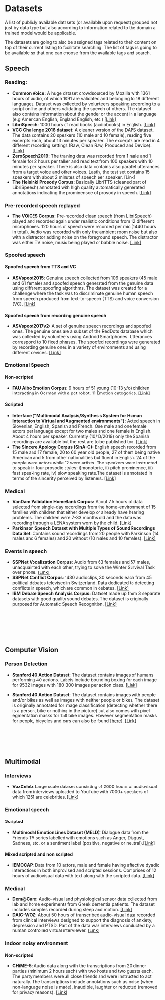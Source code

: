 # Datasets
A list of publicly available datasets (or available upon request) grouped not just by data type but also according to information related to the domain a trained model would be applicable.

The datasets are going to also be assigned tags related to their content on top of their current listing to facilitate searching. The list of tags is going to be available so that one can choose from the available tags and search.

## Speech

### Reading:
* **Common Voice:** A huge dataset crowdsourced by Mozilla with 1361 hours of audio, of which 1091 are validated and belonging to 18 different languages. Dataset was collected by volunteers speaking according to a script online and others validating the speech of others. The dataset also contains information about the gender or the accent in a language (e.g American English, England English, etc.) [[Link]](https://voice.mozilla.org/en/datasets)
* **LibriSpeech**: 1000 hours of read books (audiobooks) in English. [[Link]](http://www.openslr.org/12)
* **VCC Challenge 2016 dataset**: A cleaner version of the DAPS dataset. The data contains 20 speakers (10 male and 10 female), reading five excerpts each, about 13 minutes per speaker. The excerpts are read in 4 different recording settings (Raw, Clean Raw, Produced and Device). [[Link]](https://datashare.is.ed.ac.uk/handle/10283/2211)
* **ZeroSpeech2019**: The training data was recorded from 1 male and 1 female for 2 hours per talker and read text from 100 speakers with 10 minutes per speaker. There is also data contains also parallel utterances from a target voice and other voices. Lastly, the test set contains 15 speakers with about 2 minutes of speech per speaker. [[Link]](https://zerospeech.com/2019/index.html)
* **The Helsinki Prosody Corpus:** Basically LIbriTTS (cleaned part of LibriSpeech) annotated with high quality automatically generated annotations indicating the prominensce of prosody in speech. [[Link]](https://github.com/Helsinki-NLP/prosody)

### Pre-recorded speech replayed
* **The VOiCES Corpus**: Pre-recorded clean speech (from LibriSpeech) played and recorded again under realistic conditions from 12 different microphones. 120 hours of speech were recorded per mic (1440 hours in total). Audio was recorded with only the ambient room noise but also with a distractor adding noise on the foreground speech. The distractor was either TV noise, music being played or babble noise. [[Link]](https://voices18.github.io/downloads/ )

### Spoofed speech

#### Spoofed speech from TTS and VC
* **ASVspoof2015**: Genuine speech collected from 106 speakers (45 male and 61 female) and spoofed speech generated from the genuine data using different spoofing algorithms. The dataset was created for a challenge where the task was to discriminate genuine human speech from speech produced from text-to-speech (TTS) and voice conversion (VC). [[Link]](https://datashare.is.ed.ac.uk/handle/10283/853) 
#### Spoofed speech from recording genuine speech
* **ASVspoof2017v2:** A set of genuine speech recordings and spoofed ones. The genuine ones are a subset of the RedDots database which was collected by volunteers using Android Smartphones. Utterances correspond to 10 fixed phrases. The spoofed recordings were generated by recording genuine ones in a variety of environments and using different devices. [[Link]](https://datashare.is.ed.ac.uk/handle/10283/3055=) 

### Emotional Speech

#### Non-scripted
* **FAU Aibo Emotion Corpus**: 9 hours of 51 young (10-13 y/o) children interacting in German with a pet robot. 11 Emotion categories. 
 [[Link]](https://www5.cs.fau.de/de/mitarbeiter/steidl-stefan/fau-aibo-emotion-corpus/) 

#### Scripted
* **Interface ("Multimodal Analysis/Synthesis System for Human Interaction to Virtual and Augmented environments"):** Acted speech in Slovenian, English, Spanish and French. One male and one female actors per language except for two males and one female in English. About 4 hours per speaker. Currently (10/10/2019) only the Spanish recordings are available but the rest are to be published too.  [[Link]](http://universal.elra.info/product_info.php?cPath=37_39&products_id=62) 
* **The Sincere Apology Corpus (SinA-C):** English speech recorded from 15 male and 17 female, 20 to 60 year old people, 27 of them being native American and 5 from other nationalities but fluent in English. 24 of the people were actors while 12 were artists. The speakers were instructed to speak in four prosodic styles: i)monotonic, ii) pitch prominence, iii) fast speaking rate, iv) slow speaking rate.The dataset is annotated in terms of the sincerity perceived by listeners. [[Link]](https://zenodo.org/record/3241253#.XaA6CEYzZPY)

### Medical
* **VanDam Validation HomeBank Corpus:** About 7.5 hours of data selected from single-day recordings from the home-environment of 15 families with children that either develop or already have hearing problems. The children were 7-33 months old and the data was recording through a LENA system worn by the child. [[Link]](https://homebank.talkbank.org/access/Public/VanDam-Validation.html)
* **Parkinson Speech Dataset with Multiple Types of Sound Recordings Data Set**: Contains sound recordings from 20 people with Parkinson (14 males and 6 females) and 20 without (10 males and 10 females). [[Link]](https://archive.ics.uci.edu/ml/datasets/Parkinson+Speech+Dataset+with++Multiple+Types+of+Sound+Recordings#)
 
### Events in speech
* **SSPNet Vocalization Corpus**: Audio from 63 females and 57 males, unacquainted with each other, trying to solve the Winter Survival Task over phone. [[Link]](http://www.dcs.gla.ac.uk/vincia/?p=378)
* **SSPNet Conflict Corpus**: 1430 audioclips, 30 seconds each from 45 political debates televised in Switzerland. Data dedicated to detecting conflicts in speech, which are common in debates. [[Link]](http://www.dcs.gla.ac.uk/vincia/?p=270)
* **IBM Debate Speech Analysis Corpus:** Dataset made up from 3 separate datasets with good quality sound debates. The dataset is originally purposed for Automatic Speech Recognition. [[Link]](https://www.research.ibm.com/haifa/dept/vst/debating_data.shtml#Project)  

  
<br/><br/>  
<br/><br/>
  
  
## Computer Vision

### Person Detection

* **Stanford 40 Action Dataset**: The dataset contains images of humans performing 40 actions. Labels include bounding boxing for each image for 9532 images with 180-300 images per action class.   [[Link]](http://vision.stanford.edu/Datasets/40actions.html)

* **Stanford 40 Action Dataset**: The dataset contains images with people and/or bikes as well as images with neither people or bikes. The dataset is originally annotated for image classification (detecting whether there is a person, bike or nothing in the picture) but also comes with pixel egmentation masks for 150 bike images. However segmentation masks for people, bicycles and cars can also be found  [[here]](https://lear.inrialpes.fr/people/marszalek/data/ig02/).  [[Link]](http://www-old.emt.tugraz.at/~pinz/data/GRAZ_01/)  





<br/><br/>
<br/><br/>
  
## Multimodal

### Interviews
* **VoxCeleb**: Large scale dataset consisting of 2000 hours of audiovisual data from interviews uploaded to YouTube with 7000+ speakers of which 1251 are celebrities. [[Link]](http://www.robots.ox.ac.uk/~vgg/data/voxceleb/)

### Emotional speech
#### Scripted
* **Multimodal EmotionLines Dataset (MELD):** Dialogue data from the Friends TV series labelled with emotions such as Anger, Disgust, Sadness, etc. or a sentiment label (positive, negative or neutral).[[Link]](https://github.com/SenticNet/MELD)
#### Mixed scripted and non scripted
* **IEMOCAP**: Data from 10 actors, male and female having affective dyadic interactions in both improvised and scripted sessions. Comprises of 12 hours of audiovisual data with text along with the scripted data.  [[Link]](https://sail.usc.edu/iemocap/iemocap_release.htm)

### Medical
* **Dem@Care**: Audio-visual and physiological sensor data collected from lab and home experiments from Greek dementia patients. The dataset includes samples recorded during sleep and motion.  [[Link]](http://www.demcare.eu/results/datasets)
* **DAIC-WOZ**: About 50 hours of transcribed audio-visual data recorded from clinical interviews designed to support the diagnosis of anxiety, depression and PTSD. Part of the data was interviews conducted by a human controlled virtual interviewer.  [[Link]](
http://dcapswoz.ict.usc.edu/)

### Indoor noisy environment

#### Non-scripted
* **CHiME-5**: Audio data along with the transcriptions from 20 dinner parties (minimum 2 hours each) with two hosts and two guests each. The party members were all close friends and were instructed to act naturally. The transcriptions include annotations such as noise (when non-language noise is made), inaudible, laughter or reducted (removed for privacy reasons). [[Link]](http://spandh.dcs.shef.ac.uk/chime_challenge/CHiME5/data.html)



